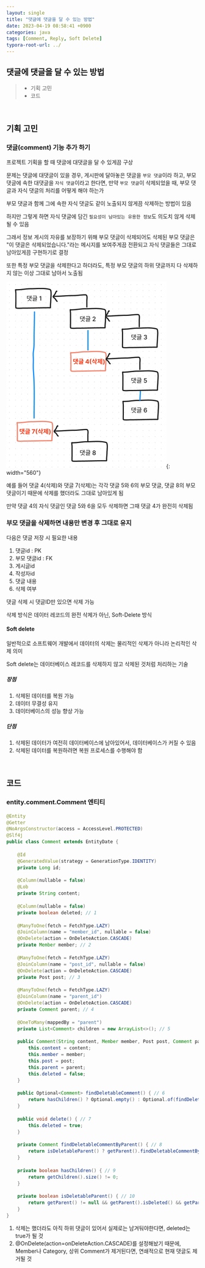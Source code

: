```yaml
---
layout: single
title: "댓글에 댓글을 달 수 있는 방법"
date: 2023-04-19 08:58:41 +0900
categories: java
tags: [Comment, Reply, Soft Delete]
typora-root-url: ../
---
```


## 댓글에 댓글을 달 수 있는 방법
> - 기획 고민
> - 코드

<br>

## 기획 고민

### 댓글(comment) 기능 추가 하기

프로젝트 기획을 할 때 댓글에 대댓글을 달 수 있게끔 구상

문제는 댓글에 대댓글이 있을 경우, 게시판에 달아놓은 댓글을 `부모 댓글`이라 하고, 부모 댓글에 속한 대댓글을 `자식 댓글`이라고 한다면, 만약 `부모 댓글`이 삭제되었을 때, 부모 댓글과 자식 댓글의 처리를 어떻게 해야 하는가

부모 댓글과 함께 그에 속한 자식 댓글도 같이 노출되지 않게끔 삭제하는 방법이 있음

하지만 그렇게 하면 자식 댓글에 담긴 `필요성이 남아있는 유용한 정보`도 의도치 않게 삭제될 수 있음

그래서 정보 게시의 자유를 보장하기 위해 부모 댓글이 삭제되어도 삭제된 부모 댓글은 "이 댓글은 삭제되었습니다."라는 메시지를 보여주게끔 전환되고 자식 댓글들은 그대로 남아있게끔 구현하기로 결정

또한 특정 부모 댓글을 삭제한다고 하더라도, 특정 부모 댓글의 하위 댓글까지 다 삭제하지 않는 이상 그대로 남아서 노출됨

![commentreply](/images/2023-04-19-how-to-add-reply-function-to-comment/commentreply.png){: width="560"}

예를 들어 댓글 4(삭제)와 댓글 7(삭제)는 각각 댓글 5와 6의 부모 댓글, 댓글 8의 부모 댓글이기 때문에 삭제를 했더라도 그대로 남아있게 됨

만약 댓글 4의 자식 댓글인 댓글 5와 6을 모두 삭제하면 그때 댓글 4가 완전히 삭제됨 

### 부모 댓글을 삭제하면 내용만 변경 후 그대로 유지

다음은 댓글 저장 시 필요한 내용 

1. 댓글id : PK
2. 부모 댓글id : FK
3. 게시글id
4. 작성자id
5. 댓글 내용
6. 삭제 여부

댓글 삭제 시 댓글ID만 있으면 삭제 가능

삭제 방식은 데이터 레코드의 완전 삭제가 아닌, Soft-Delete 방식

#### Soft delete

일반적으로 소프트웨어 개발에서 데이터의 삭제는 물리적인 삭제가 아니라 논리적인 삭제 의미

Soft delete는 데이터베이스 레코드를 삭제하지 않고 삭제된 것처럼 처리하는 기술

##### 장점

1. 삭제된 데이터를 복원 가능
2. 데이터 무결성 유지
3. 데이터베이스의 성능 향상 가능

##### 단점

1. 삭제된 데이터가 여전히 데이터베이스에 남아있어서, 데이터베이스가 커질 수 있음
2. 삭제된 데이터를 복원하려면 복원 프로세스를 수행해야 함

<br>

## 코드

### entity.comment.Comment 엔티티

```java
@Entity
@Getter
@NoArgsConstructor(access = AccessLevel.PROTECTED)
@Slf4j
public class Comment extends EntityDate {

    @Id
    @GeneratedValue(strategy = GenerationType.IDENTITY)
    private Long id;

    @Column(nullable = false)
    @Lob
    private String content;

    @Column(nullable = false)
    private boolean deleted; // 1

    @ManyToOne(fetch = FetchType.LAZY)
    @JoinColumn(name = "member_id", nullable = false)
    @OnDelete(action = OnDeleteAction.CASCADE)
    private Member member; // 2

    @ManyToOne(fetch = FetchType.LAZY)
    @JoinColumn(name = "post_id", nullable = false)
    @OnDelete(action = OnDeleteAction.CASCADE)
    private Post post; // 3

    @ManyToOne(fetch = FetchType.LAZY)
    @JoinColumn(name = "parent_id")
    @OnDelete(action = OnDeleteAction.CASCADE)
    private Comment parent; // 4

    @OneToMany(mappedBy = "parent")
    private List<Comment> children = new ArrayList<>(); // 5

    public Comment(String content, Member member, Post post, Comment parent) {
        this.content = content;
        this.member = member;
        this.post = post;
        this.parent = parent;
        this.deleted = false;
    }

    public Optional<Comment> findDeletableComment() { // 6
        return hasChildren() ? Optional.empty() : Optional.of(findDeletableCommentByParent());
    }

    public void delete() { // 7
        this.deleted = true;
    }

    private Comment findDeletableCommentByParent() { // 8
        return isDeletableParent() ? getParent().findDeletableCommentByParent() : this;
    }

    private boolean hasChildren() { // 9
        return getChildren().size() != 0;
    }

    private boolean isDeletableParent() { // 10
        return getParent() != null && getParent().isDeleted() && getParent().getChildren().size() == 1;
    }
}
```

1. 삭제는 했더라도 아직 하위 댓글이 있어서 실제로는 남겨둬야한다면, deleted는 true가 될 것
2. @OnDelete(action=onDeleteAction.CASCADE)를 설정해놨기 때문에, Member나 Category, 상위 Comment가 제거된다면, 연쇄적으로 현재 댓글도 제거될 것

<br>
